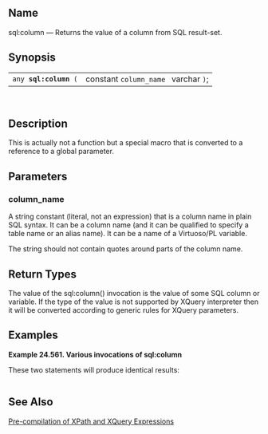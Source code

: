 <div id="xpf__sql__column" class="refentry">

<div class="titlepage">

</div>

<div class="refnamediv">

## Name

sql:column — Returns the value of a column from SQL result-set.

</div>

<div class="refsynopsisdiv">

## Synopsis

<div id="xpf_syn__sql__column" class="funcsynopsis">

|                            |                                      |
|----------------------------|--------------------------------------|
| `any `**`sql:column`**` (` | constant `column_name ` varchar `)`; |

<div class="funcprototype-spacer">

 

</div>

</div>

</div>

<div id="xpf_desc__sql__column" class="refsect1">

## Description

This is actually not a function but a special macro that is converted to
a reference to a global parameter.

</div>

<div id="xpf_params__sql__column" class="refsect1">

## Parameters

<div id="id125915" class="refsect2">

### column_name

A string constant (literal, not an expression) that is a column name in
plain SQL syntax. It can be a column name (and it can be qualified to
specify a table name or an alias name). It can be a name of a
Virtuoso/PL variable.

The string should not contain quotes around parts of the column name.

</div>

</div>

<div id="xpf_ret__sql__column" class="refsect1">

## Return Types

The value of the sql:column() invocation is the value of some SQL column
or variable. If the type of the value is not supported by XQuery
interpreter then it will be converted according to generic rules for
XQuery parameters.

</div>

<div id="xpf_examples__sql__column" class="refsect1">

## Examples

<div id="xpf_ex__sql__column" class="example">

**Example 24.561. Various invocations of sql:column**

<div class="example-contents">

These two statements will produce identical results:

``` screen
```

</div>

</div>

  

</div>

<div id="xpf_seealso__sql__column" class="refsect1">

## See Also

<a href="xq_precompilation.html" class="link"
title="15.8.3. Pre-compilation of XPath and XQuery Expressions">Pre-compilation
of XPath and XQuery Expressions</a>

</div>

</div>
